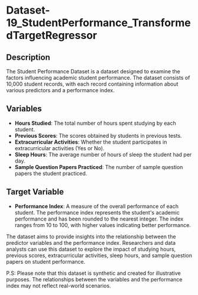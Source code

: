 # Dataset-19_StudentPerformance_TransformedTargetRegressor

## Description
The Student Performance Dataset is a dataset designed to examine the factors influencing academic student performance. The dataset consists of 10,000 student records, with each record containing information about various predictors and a performance index.

## Variables
- **Hours Studied**: The total number of hours spent studying by each student.
- **Previous Scores**: The scores obtained by students in previous tests.
- **Extracurricular Activities**: Whether the student participates in extracurricular activities (Yes or No).
- **Sleep Hours**: The average number of hours of sleep the student had per day.
- **Sample Question Papers Practiced**: The number of sample question papers the student practiced.

## Target Variable
- **Performance Index**: A measure of the overall performance of each student. The performance index represents the student's academic performance and has been rounded to the nearest integer. The index ranges from 10 to 100, with higher values indicating better performance.

The dataset aims to provide insights into the relationship between the predictor variables and the performance index. Researchers and data analysts can use this dataset to explore the impact of studying hours, previous scores, extracurricular activities, sleep hours, and sample question papers on student performance.

P.S: Please note that this dataset is synthetic and created for illustrative purposes. The relationships between the variables and the performance index may not reflect real-world scenarios.

